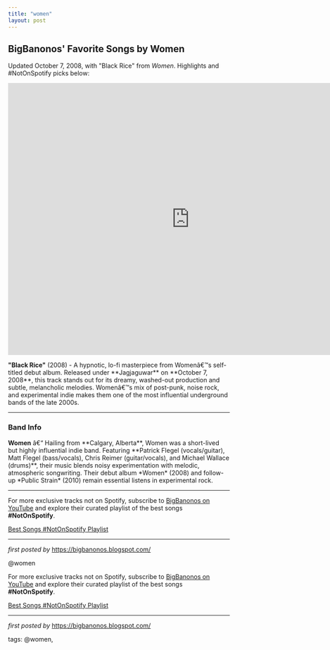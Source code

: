 ```yaml
---
title: "women"
layout: post
---
```

<h2>BigBanonos' Favorite Songs by Women</h2> <p>Updated October 7, 2008, with "Black Rice" from <em>Women</em>. Highlights and #NotOnSpotify picks below:</p> <iframe width="824" height="618" src="https://www.youtube.com/embed/DptUR5kz3jI" title="Black Rice - Women" frameborder="0" allow="accelerometer; autoplay; clipboard-write; encrypted-media; gyroscope; picture-in-picture; web-share" referrerpolicy="strict-origin-when-cross-origin" allowfullscreen></iframe> <p><strong>"Black Rice"</strong> (2008) - A hypnotic, lo-fi masterpiece from Womenâ€™s self-titled debut album. Released under **Jagjaguwar** on **October 7, 2008**, this track stands out for its dreamy, washed-out production and subtle, melancholic melodies. Womenâ€™s mix of post-punk, noise rock, and experimental indie makes them one of the most influential underground bands of the late 2000s.</p> <hr /> <h3>Band Info</h3> <p><strong>Women</strong> â€“ Hailing from **Calgary, Alberta**, Women was a short-lived but highly influential indie band. Featuring **Patrick Flegel (vocals/guitar), Matt Flegel (bass/vocals), Chris Reimer (guitar/vocals), and Michael Wallace (drums)**, their music blends noisy experimentation with melodic, atmospheric songwriting. Their debut album *Women* (2008) and follow-up *Public Strain* (2010) remain essential listens in experimental rock.</p> <hr /> <div> <p>For more exclusive tracks not on Spotify, subscribe to <a href="https://www.youtube.com/@BigBanonos" target="_blank">BigBanonos on YouTube</a> and explore their curated playlist of the best songs <strong>#NotOnSpotify</strong>.</p> <p><a href="https://www.youtube.com/playlist?list=PLtuNtuTatqI0kFahUCbtbfenC_ET5O_tr" target="_blank">Best Songs #NotOnSpotify Playlist</a></p>
</div> <hr /> <p><em>first posted by</em> <a href="https://bigbanonos.blogspot.com/" rel="noopener" target="_blank">https://bigbanonos.blogspot.com/</a></p> <!-- Tags -->
<p>@women</p>


<!--Subscribe and Playlist Links-->
<div>
    <p>For more exclusive tracks not on Spotify, subscribe to <a href="https://www.youtube.com/@BigBanonos" target="_blank">BigBanonos on YouTube</a> and explore their curated playlist of the best songs <strong>#NotOnSpotify</strong>.</p>
    <p><a href="https://www.youtube.com/playlist?list=PLtuNtuTatqI0kFahUCbtbfenC_ET5O_tr" target="_blank">Best Songs #NotOnSpotify Playlist<br /></a></p></div>

<hr />

<p><em>first posted by</em> <a href="https://bigbanonos.blogspot.com/" rel="noopener" target="_new">https://bigbanonos.blogspot.com/</a></p>

<p>tags: @women,</p>
